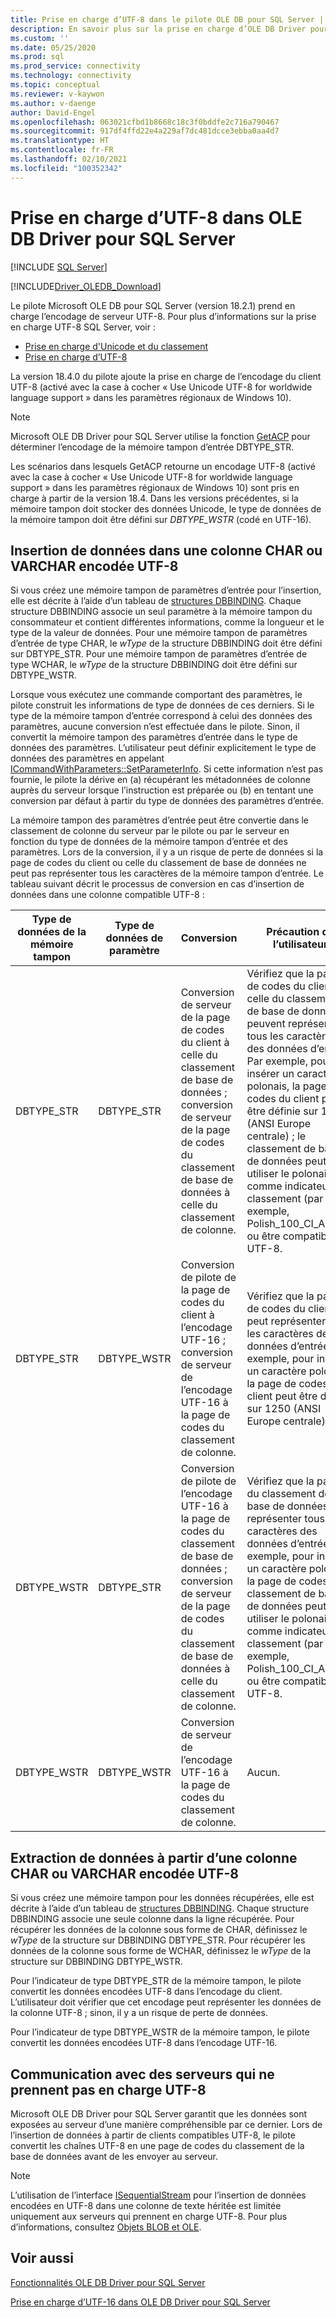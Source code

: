 ```yaml
---
title: Prise en charge d’UTF-8 dans le pilote OLE DB pour SQL Server | Microsoft Docs
description: En savoir plus sur la prise en charge d’OLE DB Driver pour SQL Server pour l’encodage du serveur UTF-8.
ms.custom: ''
ms.date: 05/25/2020
ms.prod: sql
ms.prod_service: connectivity
ms.technology: connectivity
ms.topic: conceptual
ms.reviewer: v-kaywon
ms.author: v-daenge
author: David-Engel
ms.openlocfilehash: 063021cfbd1b8668c18c3f0bddfe2c716a790467
ms.sourcegitcommit: 917df4ffd22e4a229af7dc481dcce3ebba0aa4d7
ms.translationtype: HT
ms.contentlocale: fr-FR
ms.lasthandoff: 02/10/2021
ms.locfileid: "100352342"
---
```

# <a name="utf-8-support-in-ole-db-driver-for-sql-server"></a>Prise en charge d’UTF-8 dans OLE DB Driver pour SQL Server
[!INCLUDE [SQL Server](../../../includes/applies-to-version/sql-asdb-asdbmi-asa-pdw.md)]

[!INCLUDE[Driver_OLEDB_Download](../../../includes/driver_oledb_download.md)]

Le pilote Microsoft OLE DB pour SQL Server (version 18.2.1) prend en charge l’encodage de serveur UTF-8. Pour plus d’informations sur la prise en charge UTF-8 SQL Server, voir :
- [Prise en charge d'Unicode et du classement](../../../relational-databases/collations/collation-and-unicode-support.md)
- [Prise en charge d’UTF-8](../../../relational-databases/collations/collation-and-unicode-support.md#utf8)

La version 18.4.0 du pilote ajoute la prise en charge de l’encodage du client UTF-8 (activé avec la case à cocher « Use Unicode UTF-8 for worldwide language support » dans les paramètres régionaux de Windows 10).

> [!NOTE]  
> Microsoft OLE DB Driver pour SQL Server utilise la fonction [GetACP](/windows/win32/api/winnls/nf-winnls-getacp) pour déterminer l’encodage de la mémoire tampon d’entrée DBTYPE_STR.
>
> Les scénarios dans lesquels GetACP retourne un encodage UTF-8 (activé avec la case à cocher « Use Unicode UTF-8 for worldwide language support » dans les paramètres régionaux de Windows 10) sont pris en charge à partir de la version 18.4. Dans les versions précédentes, si la mémoire tampon doit stocker des données Unicode, le type de données de la mémoire tampon doit être défini sur *DBTYPE_WSTR* (codé en UTF-16).

## <a name="data-insertion-into-a-utf-8-encoded-char-or-varchar-column"></a>Insertion de données dans une colonne CHAR ou VARCHAR encodée UTF-8
Si vous créez une mémoire tampon de paramètres d’entrée pour l’insertion, elle est décrite à l’aide d’un tableau de [structures DBBINDING](/previous-versions/windows/desktop/ms716845(v=vs.85)). Chaque structure DBBINDING associe un seul paramètre à la mémoire tampon du consommateur et contient différentes informations, comme la longueur et le type de la valeur de données. Pour une mémoire tampon de paramètres d’entrée de type CHAR, le *wType* de la structure DBBINDING doit être défini sur DBTYPE_STR. Pour une mémoire tampon de paramètres d’entrée de type WCHAR, le *wType* de la structure DBBINDING doit être défini sur DBTYPE_WSTR.

Lorsque vous exécutez une commande comportant des paramètres, le pilote construit les informations de type de données de ces derniers. Si le type de la mémoire tampon d’entrée correspond à celui des données des paramètres, aucune conversion n’est effectuée dans le pilote. Sinon, il convertit la mémoire tampon des paramètres d’entrée dans le type de données des paramètres. L’utilisateur peut définir explicitement le type de données des paramètres en appelant [ICommandWithParameters::SetParameterInfo](/previous-versions/windows/desktop/ms725393(v=vs.85)). Si cette information n’est pas fournie, le pilote la dérive en (a) récupérant les métadonnées de colonne auprès du serveur lorsque l’instruction est préparée ou (b) en tentant une conversion par défaut à partir du type de données des paramètres d’entrée.

La mémoire tampon des paramètres d’entrée peut être convertie dans le classement de colonne du serveur par le pilote ou par le serveur en fonction du type de données de la mémoire tampon d’entrée et des paramètres. Lors de la conversion, il y a un risque de perte de données si la page de codes du client ou celle du classement de base de données ne peut pas représenter tous les caractères de la mémoire tampon d’entrée. Le tableau suivant décrit le processus de conversion en cas d’insertion de données dans une colonne compatible UTF-8 :

|Type de données de la mémoire tampon|Type de données de paramètre|Conversion|Précaution de l’utilisateur|
|---             |---                |---       |---            |
|DBTYPE_STR|DBTYPE_STR|Conversion de serveur de la page de codes du client à celle du classement de base de données ; conversion de serveur de la page de codes du classement de base de données à celle du classement de colonne.|Vérifiez que la page de codes du client et celle du classement de base de données peuvent représenter tous les caractères des données d’entrée. Par exemple, pour insérer un caractère polonais, la page de codes du client peut être définie sur 1250 (ANSI Europe centrale) ; le classement de base de données peut utiliser le polonais comme indicateur de classement (par exemple, Polish_100_CI_AS_SC) ou être compatible UTF-8.|
|DBTYPE_STR|DBTYPE_WSTR|Conversion de pilote de la page de codes du client à l’encodage UTF-16 ; conversion de serveur de l’encodage UTF-16 à la page de codes du classement de colonne.|Vérifiez que la page de codes du client peut représenter tous les caractères des données d’entrée. Par exemple, pour insérer un caractère polonais, la page de codes du client peut être définie sur 1250 (ANSI Europe centrale).|
|DBTYPE_WSTR|DBTYPE_STR|Conversion de pilote de l’encodage UTF-16 à la page de codes du classement de base de données ; conversion de serveur de la page de codes du classement de base de données à celle du classement de colonne.|Vérifiez que la page du classement de base de données peut représenter tous les caractères des données d’entrée. Par exemple, pour insérer un caractère polonais, la page de codes du classement de base de données peut utiliser le polonais comme indicateur de classement (par exemple, Polish_100_CI_AS_SC) ou être compatible UTF-8.|
|DBTYPE_WSTR|DBTYPE_WSTR|Conversion de serveur de l’encodage UTF-16 à la page de codes du classement de colonne.|Aucun.|

## <a name="data-retrieval-from-a-utf-8-encoded-char-or-varchar-column"></a>Extraction de données à partir d’une colonne CHAR ou VARCHAR encodée UTF-8
Si vous créez une mémoire tampon pour les données récupérées, elle est décrite à l’aide d’un tableau de [structures DBBINDING](/previous-versions/windows/desktop/ms716845(v=vs.85)). Chaque structure DBBINDING associe une seule colonne dans la ligne récupérée. Pour récupérer les données de la colonne sous forme de CHAR, définissez le *wType* de la structure sur DBBINDING DBTYPE_STR. Pour récupérer les données de la colonne sous forme de WCHAR, définissez le *wType* de la structure sur DBBINDING DBTYPE_WSTR.

Pour l’indicateur de type DBTYPE_STR de la mémoire tampon, le pilote convertit les données encodées UTF-8 dans l’encodage du client. L’utilisateur doit vérifier que cet encodage peut représenter les données de la colonne UTF-8 ; sinon, il y a un risque de perte de données.

Pour l’indicateur de type DBTYPE_WSTR de la mémoire tampon, le pilote convertit les données encodées UTF-8 dans l’encodage UTF-16.

## <a name="communication-with-servers-that-dont-support-utf-8"></a>Communication avec des serveurs qui ne prennent pas en charge UTF-8
Microsoft OLE DB Driver pour SQL Server garantit que les données sont exposées au serveur d’une manière compréhensible par ce dernier. Lors de l’insertion de données à partir de clients compatibles UTF-8, le pilote convertit les chaînes UTF-8 en une page de codes du classement de la base de données avant de les envoyer au serveur.

> [!NOTE]  
> L’utilisation de l’interface [ISequentialStream](/previous-versions/windows/desktop/ms718035(v=vs.85)) pour l’insertion de données encodées en UTF-8 dans une colonne de texte héritée est limitée uniquement aux serveurs qui prennent en charge UTF-8. Pour plus d’informations, consultez [Objets BLOB et OLE](../ole-db-blobs/blobs-and-ole-objects.md).

## <a name="see-also"></a>Voir aussi  
[Fonctionnalités OLE DB Driver pour SQL Server](../../oledb/features/oledb-driver-for-sql-server-features.md) 

[Prise en charge d’UTF-16 dans OLE DB Driver pour SQL Server](../../oledb/features/utf-16-support-in-oledb-driver-for-sql-server.md)    
  
